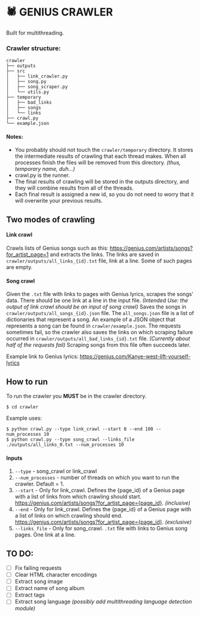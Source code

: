 # :spider: GENIUS CRAWLER
Built for multithreading.

### Crawler structure:
```
crawler
├── outputs
├── src
│   ├── link_crawler.py
│   ├── song.py
│   ├── song_scraper.py
│   └── utils.py
├── temporary
│   ├── bad_links
│   ├── songs
│   └── links
├── crawl.py
└── example.json
```
#### Notes:
* You probably should not touch the `crawler/temporary` directory. It stores the intermediate results of crawling that each thread makes. When all processes finish the files will be removed from this directory. *(thus, temporary name, duh...)*
* crawl.py is the runner.
* The final results of crawling will be stored in the outputs directory, and they will combine results from all of the threads.
* Each final result is assigned a new id, so you do not need to worry that it will overwrite your previous results.
## Two modes of crawling
#### Link crawl
Crawls lists of Genius songs such as this: https://genius.com/artists/songs?for_artist_page=1 and extracts the links. The links are saved in `crawler/outputs/all_links_{id}.txt` file, link at a line. Some of such pages are empty. 
#### Song crawl
Given the `.txt` file with links to pages with Genius lyrics, scrapes the songs' data. There should be one link at a line in the input file. *(Intended Use: the output of link crawl should be an input of song crawl)* Saves the songs in `crawler/outputs/all_songs_{id}.json` file. The `all_songs.json` file is a list of dictionaries that represent a song. An example of a JSON object that represents a song can be found in `crawler/example.json`. The requests sometimes fail, so the crawler also saves the links on which scraping failure occurred in `crawler/outputs/all_bad_links_{id}.txt` file. *(Currently about half of the requests fail)* Scraping songs from this file often succeeds later.

Example link to Genius lyrics:
https://genius.com/Kanye-west-lift-yourself-lyrics
## How to run
To run the crawler you **MUST** be in the crawler directory.
```
$ cd crawler
```
Example uses:
```
$ python crawl.py --type link_crawl --start 0 --end 100 --num_processes 10
$ python crawl.py --type song_crawl --links_file ./outputs/all_links_0.txt --num_processes 10
```
#### Inputs
1. `--type` - song_crawl or link_crawl
2. `--num_processes` - number of threads on which you want to run the crawler. Default = 1.
3. `--start` - Only for link_crawl. Defines the {page_id} of a Genius page with a list of links from which crawling should start.  https://genius.com/artists/songs?for_artist_page={page_id}. *(inclusive)*
4. `--end` - Only for link_crawl. Defines the {page_id} of a Genius page with a list of links on which crawling should end. https://genius.com/artists/songs?for_artist_page={page_id}. *(exclusive)*
5. `--links_file` - Only for song_crawl. `.txt` file with links to Genius song pages. One link at a line.

## TO DO:
- [ ] Fix failing requests
- [ ] Clear HTML character encodings
- [ ] Extract song image
- [ ] Extract name of song album
- [ ] Extract tags
- [ ] Extract song language *(possibly add multithreading language detection module)*
